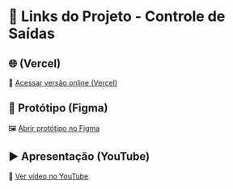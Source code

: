 # 🔗 Links do Projeto - Controle de Saídas
## 🌐 (Vercel)
🔗 [Acessar versão online (Vercel)](https://controle-de-saidas-sigma.vercel.app/)
## 🎨 Protótipo (Figma)
🖼️ [Abrir protótipo no Figma](https://www.figma.com/design/rd744R39o7u7FcnzDRhgqJ/Untitled?node-id=0-1&p=f&t=5Y3V5SgWUE1kVJyW-0) 

## ▶️ Apresentação (YouTube)
🎥 [Ver vídeo no YouTube](https://youtu.be/NEK9tYlhsTo?feature=shared)


